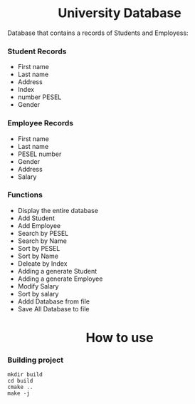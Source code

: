 <h1 align="center"> University Database </h1>

Database that contains a records of Students and Employess:

### Student Records

 - First name 
 - Last name
 - Address
 - Index
 - number PESEL 
 - Gender

### Employee Records

 - First name 
 - Last name 
 - PESEL number 
 - Gender 
 - Address 
 - Salary

### Functions

-  Display the entire database
-  Add Student
-  Add Employee
-  Search by PESEL 
-  Search by Name
-  Sort by PESEL
-  Sort by Name
-  Deleate by Index
-  Adding a generate Student
-  Adding a generate Employee
-  Modify Salary
-  Sort by salary
-  Addd Database from file
-  Save All Database to file
<h1 align="center">How to use</h1>


### Building project
    mkdir build
    cd build
    cmake ..
    make -j   
